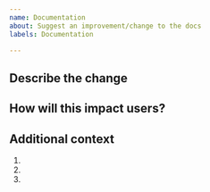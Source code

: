 ```yaml
---
name: Documentation
about: Suggest an improvement/change to the docs
labels: Documentation

---
```



## Describe the change
<!-- A clear and concise description of what you want to happen. -->


## How will this impact users?




## Additional context
<!-- Add any other context or screenshots about the feature request here. -->

1. 
1. 
1. 


